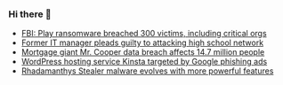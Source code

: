 ### Hi there 👋

<!--START_SECTION:feed-->
* [FBI: Play ransomware breached 300 victims, including critical orgs](https://www.bleepingcomputer.com/news/security/fbi-play-ransomware-breached-300-victims-including-critical-orgs/)
* [Former IT manager pleads guilty to attacking high school network](https://www.bleepingcomputer.com/news/security/former-it-manager-pleads-guilty-to-attacking-high-school-network/)
* [Mortgage giant Mr. Cooper data breach affects 14.7 million people](https://www.bleepingcomputer.com/news/security/mortgage-giant-mr-cooper-data-breach-affects-147-million-people/)
* [WordPress hosting service Kinsta targeted by Google phishing ads](https://www.bleepingcomputer.com/news/security/wordpress-hosting-service-kinsta-targeted-by-google-phishing-ads/)
* [Rhadamanthys Stealer malware evolves with more powerful features](https://www.bleepingcomputer.com/news/security/rhadamanthys-stealer-malware-evolves-with-more-powerful-features/)
<!--END_SECTION:feed-->

<!--
**frankenk/frankenk** is a ✨ _special_ ✨ repository because its `README.md` (this file) appears on your GitHub profile.

Here are some ideas to get you started:

- 🔭 I’m currently working on ...
- 🌱 I’m currently learning ...
- 👯 I’m looking to collaborate on ...
- 🤔 I’m looking for help with ...
- 💬 Ask me about ...
- 📫 How to reach me: ...
- 😄 Pronouns: ...
- ⚡ Fun fact: ...
-->



